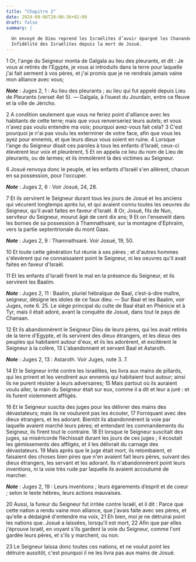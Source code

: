 ```yaml
---
title: "Chapitre 2"
date: 2024-09-06T20:00:36+02:00
draft: false
summary: |
  
  Un envoyé de Dieu reprend les Israélites d’avoir épargné les Chananéens.
  Infidélité des Israélites depuis la mort de Josué.
---
```



1 Or, l'ange du Seigneur monta de Galgala au lieu des pleurants, et dit : Je vous ai retirés de l'Egypte, je vous ai introduits dans la terre pour laquelle j'ai fait serment à vos pères, et j'ai promis que je ne rendrais jamais vaine mon alliance avec vous;

***Note*** :  Juges 2, 1 : Au lieu des pleurants ; au lieu qui fut appelé depuis Lieu de Pleurants (verset 4et 5). ― Galgala, à l’ouest du Jourdain, entre ce fleuve et la ville de Jéricho.

2 A condition seulement que vous ne feriez point d'alliance avec les habitants de cette terre; mais que vous renverseriez leurs autels; et vous n'avez pas voulu entendre ma voix; pourquoi avez-vous fait cela? 3 C'est pourquoi je n'ai pas voulu les exterminer de votre face, afin que vous les ayez pour ennemis, et que leurs dieux vous soient en ruine. 4 Lorsque l'ange du Seigneur disait ces paroles à tous les enfants d'Israël, ceux-ci élevèrent leur voix et pleurèrent, 5 Et on appela ce lieu du nom de Lieu de pleurants, ou de larmes; et ils immolèrent là des victimes au Seigneur.


6 Josué renvoya donc le peuple, et les enfants d'Israël s'en allèrent, chacun en sa possession, pour l'occuper.

***Note*** :  Juges 2, 6 : Voir Josué, 24, 28.

7 Et ils servirent le Seigneur durant tous les jours de Josué et les anciens qui vécurent longtemps après lui, et qui avaient connu toutes les oeuvres du Seigneur, qu'il avait faites en faveur d'Israël. 8 Or, Josué, fils de Nun, serviteur du Seigneur, mourut âgé de cent dix ans; 9 Et on l'ensevelit dans les bornes de sa possession à Thamnathsaré, sur la montagne d'Ephraïm, vers la partie septentrionale du mont Gaas.

***Note*** :  Juges 2, 9 : Thamnathsaré. Voir Josué, 19, 50.


10 Et toute cette génération fut réunie à ses pères ; et d'autres hommes s'élevèrent qui ne connaissaient point le Seigneur, ni les oeuvres qu'il avait faites en faveur d'Israël.


11 Et les enfants d'Israël firent le mal en la présence du Seigneur, et ils servirent les Baalim.

***Note*** :  Juges 2, 11 : Baalim, pluriel hébraïque de Baal, c’est-à-dire maître, seigneur, désigne les idoles de ce faux dieu. ― Sur Baal et les Baalim, voir Juges, note 6. 25. Le siège principal du culte de Baal était en Phénicie et à Tyr, mais il était adoré, avant la conquête de Josué, dans tout le pays de Chanaan.

12 Et ils abandonnèrent le Seigneur Dieu de leurs pères, qui les avait retirés de la terre d'Egypte, et ils servirent des dieux étrangers, et les dieux des peuples qui habitaient autour d'eux, et ils les adorèrent, et excitèrent le Seigneur à la colère, 13 L'abandonnant et servant Baal et Astaroth.

***Note*** :  Juges 2, 13 : Astaroth. Voir Juges, note 3. 7.


14 Et le Seigneur irrité contre les Israélites, les livra aux mains de pillards, qui les prirent et les vendirent aux ennemis qui habitaient tout autour; ainsi ils ne purent résister à leurs adversaires; 15 Mais partout où ils auraient voulu aller, la main du Seigneur était sur eux, comme il a dit et leur a juré : et ils furent violemment affligés.


16 Et le Seigneur suscita des juges pour les délivrer des mains des dévastateurs; mais ils ne voulurent pas les écouter, 17 Forniquant avec des dieux étrangers, et les adorant. Bientôt ils abandonnèrent la voie par laquelle avaient marché leurs pères; et entendant les commandements du Seigneur, ils firent tout le contraire. 18 Et lorsque le Seigneur suscitait des juges, sa miséricorde fléchissait durant les jours de ces juges ; il écoutait les gémissements des affligés, et il les délivrait du carnage des dévastateurs. 19 Mais après que le juge était mort, ils retombaient, et faisaient des choses bien pires que n'en avaient fait leurs pères, suivant des dieux étrangers, les servant et les adorant. Ils n'abandonnèrent point leurs inventions, ni la voie très rude par laquelle ils avaient accoutumé de marcher.

***Note*** :  Juges 2, 19 : Leurs inventions ; leurs égarements d’esprit et de coeur ; selon le texte hébreu, leurs actions mauvaises.


20 Aussi, la fureur du Seigneur fut irritée contre Israël, et il dit : Parce que cette nation a rendu vaine mon alliance, que j'avais faite avec ses pères, et qu'elle a dédaigné d'entendre ma voix, 21 Eh bien, moi je ne détruirai point les nations que. Josué a laissées, lorsqu'il est mort, 22 Afin que par elles j'éprouve Israël, en voyant s'ils gardent la voie du Seigneur, comme l'ont gardée leurs pères, et s'ils y marchent, ou non.


23 Le Seigneur laissa donc toutes ces nations, et ne voulut point les détruire aussitôt, c'est pourquoi il ne les livra pas aux mains de Josué.

